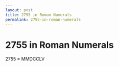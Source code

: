 ```yaml
---
layout: post
title: 2755 in Roman Numerals
permalink: 2755-in-roman-numerals
---
```


# 2755 in Roman Numerals

2755 = MMDCCLV
